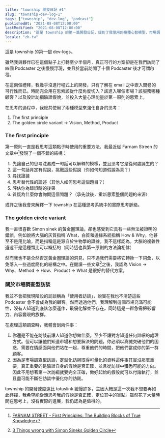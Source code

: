 ```yaml
---
title: "township 開發日記 #1"
slug: "township-dev-log-1"
tags: ["township", "dev-log", "podcast"]
publishedAt: "2021-08-08T12:00:00"
lastModified: "2021-08-08T12:00:00"
description: "這是 township 的第一篇開發日記，提到了我使用的幾種心智模型，市場調查類的訪談是如何進行，以及我們期待 township 完成的任務。"
locale: "zh-tw"
---
```


這是 township 的第一個 dev-logs。

雖然我與夥伴已在這個點子上打轉至少半個月，真正可行的方案卻是在我們訪問了四個 Podcaster 之後慢慢浮現，並且於當前訪問了十個 Podcaster 後才可謂啟程。

在這兩個禮拜，我幾乎沒進行程式上的開發，只有了解在 email 之中嵌入問卷的可行性而已。時間完全用在思索該從什麼角度切入？該進入哪個市場？該服務哪種顧客？以及設計訪綱驗證假說，並投入大量心理能量於第一原則的思索上。

在思考的過程中，我總共使用了兩種模型來強化自身的思考：

1. The first principle
2. The golden circle variant -> Vision, Method, Product

### The first principle

第一原則一直是我思考這類點子時使用的重要方法，我最近從 Farnam Streen 的文章中[^1]發現了一個不錯的結構：

1. 先讓自己的思考沈澱成一句話可以解釋的模樣，並且思考它是從何處誕生的？
2. 這一句話肯定有假說，挑戰這些假說（你如何知道假說為真？）
3. 尋找證據
4. 思考替代性的論述（其他人如何思考這個題目？）
5. 評估你為錯誤時的後果
6. 質疑為什麼你會詢問這個問題？（承先啟後，重新思索整個問題的來源）

或許之後我會來解釋一下 township 在這種思考系統中的實際思考脈絡。

### The golden circle variant

我一直很喜歡 Simon sinek 的黃金圈理論，卻也感受到它具有一些無法被證明的錯誤，例如說將大腦的灰質指稱 What，白質和邊緣系統指稱 How & Why。他甚至不是用比喻，而是指稱這是源自於生物學的證據。我不這樣認為，大腦的複雜性遠遠不是這種類比可以概括的（同時這也與第一原則的方法論相悖）

然而我也不是全然否定黃金圈理論的洞見，只不過我們需要將它轉換一下詞彙，以免落入一些過度簡化的結構之中。在閱讀一些文章[^2]之後，我認為 Vision -> Why、Method -> How、Product -> What 是很好的替代方案。

### 關於市場調查型訪談

我並不會把我現階段的訪談稱為「使用者訪談」，說實在我也不清楚這些 Podcaster 會不會成為我的顧客。然而透過他們，我理解到這個市場充滿可能性，沒有人知道到底該怎麼運作，最優化解並不存在。同時這是一群急需把影響力、內容變現的族群。

在處理這類調查時，我體會到兩件事：

1. 你還是不能在訪談前讓人知道你想做什麼，至少不讓對方知道任何詳細的處理方式。但可以讓他們知道市場和想要解決的問題。你必須以真誠突破他們的困惑，需要在情感面與他們站在一起，尊重他們的時間，把他們當成你的第一群顧客。
2. 因為是市場調查型訪談，定型化訪綱取得可量化的資料這件事其實沒那麼重要，真正重要的是驗證自身的假說是否正確，並且從訪談中獲悉可能的方向。因此不用想著第一次訪綱就要完全正確，做好起始的假設就可以付諸執行，並且盡可能不斷在訪談中優化你的訪剛。

township 的開發速度遠比 totuslink 緩慢許多，主因大概是這一次我不想要再如此莽撞，我希望能從頭思考我的假說是否正確，定位其中的盲點。雖然花了大量時間在思考上，沒有實際的進展，我仍認為是值得的。

[^1]: [FARNAM STREET - First Principles: The Building Blocks of True Knowledge](https://fs.blog/2018/04/first-principles/)
[^2]: [3 Things wrong with Simon Sineks Golden Circle](https://uxplanet.org/3-things-wrong-with-simon-sineks-golden-circle-f262fed6ce3f)
